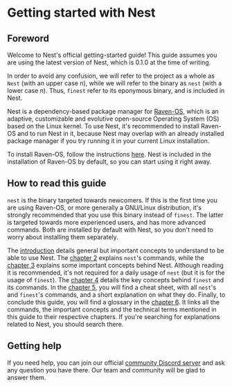 # Getting started with Nest
## Foreword
Welcome to Nest's official getting-started guide! This guide assumes you are using the latest version of Nest, which is 0.1.0 at the time of writing.

In order to avoid any confusion, we will refer to the project as a whole as `Nest` (with an upper case n), while we will refer to the binary as `nest` (with a lower case n). Thus, `finest` refer to its eponymous binary, and is included in Nest.

[//]: # (TODO: add link to the installation instructions page of Raven-OS)
Nest is a dependency-based package manager for [Raven-OS](https://raven-os.org), which is an adaptive, customizable and evolutive open-source Operating System (OS) based on the Linux kernel. To use Nest, it's recommended to install Raven-OS and to run Nest in it, because Nest may overlap with an already installed package manager if you try running it in your current Linux installation.

To install Raven-OS, follow the instructions [here](). Nest is included in the installation of Raven-OS by default, so you can start using it right away.

## How to read this guide
`nest` is the binary targeted towards newcomers. If this is the first time you are using Raven-OS, or more generally a GNU/Linux distribution, it's strongly recommended that you use this binary instead of `finest`. The latter is targeted towards more experienced users, and has more advanced commands. Both are installed by default with Nest, so you don't need to worry about installing them separately.

[//]: # (TODO: Add link to the chapter 1)
[//]: # (TODO: Add link to the chapter 2)
[//]: # (TODO: Add link to the chapter 3)
[//]: # (TODO: Add link to the chapter 4)
The [introduction]() details general but important concepts to understand to be able to use Nest. The [chapter 2]() explains `nest`'s commands, while the [chapter 3]() explains some important concepts behind Nest. Although reading it is recommended, it's not required for a daily usage of `nest` (but it is for the usage of `finest`). The [chapter 4]() details the key concepts behind `finest` and its commands. In the [chapter 5](), you will find a cheat sheet, with all `nest`'s and `finest`'s commands, and a short explanation on what they do. Finally, to conclude this guide, you will find a glossary in the [chapter 6](). It links all the commands, the important concepts and the technical terms mentioned in this guide to their respective chapters. If you're searching for explanations related to Nest, you should search there.

## Getting help

If you need help, you can join our official [community Discord server](https://invite.gg/ravenos) and ask any question you have there. Our team and community will be glad to answer them.
